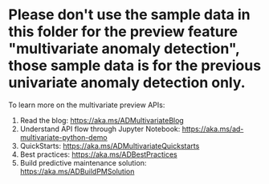 # Please don't use the sample data in this folder for the preview feature "multivariate anomaly detection", those sample data is for the previous univariate anomaly detection only.
To learn more on the multivariate preview APIs:
1. Read the blog: https://aka.ms/ADMultivariateBlog
2. Understand API flow through Jupyter Notebook: https://aka.ms/ad-multivariate-python-demo
3. QuickStarts: https://aka.ms/ADMultivariateQuickstarts
4. Best practices: https://aka.ms/ADBestPractices
5. Build predictive maintenance solution: https://aka.ms/ADBuildPMSolution
